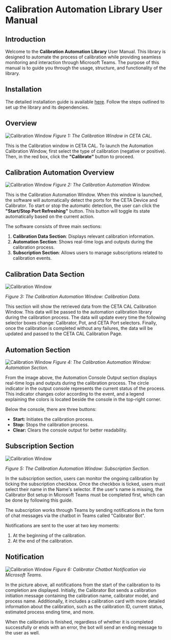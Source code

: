 # Calibration Automation Library User Manual

## Introduction
Welcome to the **Calibration Automation Library** User Manual. This library is designed to automate the process of calibration while providing seamless monitoring and interaction through Microsoft Teams. The purpose of this manual is to guide you through the usage, structure, and functionality of the library.


## Installation
The detailed installation guide is available [here](https://github.com/bhoomccpe/Readme-Hub/blob/main/CETA%20Cal%20Implementation%20Readme.md). Follow the steps outlined to set up the library and its dependencies.


## Overview
![Calibration Window](image-resource/CETA-Cal-Picture-01.png)
*Figure 1: The Calibration Window in CETA CAL.*

This is the Calibration window in CETA CAL. To launch the Automation Calibration Window, first select the type of calibration (negative or positive). Then, in the red box, click the **"Calibrate"** button to proceed.

## Calibration Automation Overview
![Calibration Window](image-resource/CETA-Cal-Picture-02.png)
*Figure 2: The Calibration Automation Window.*

This is the Calibration Automation Window. When this window is launched, the software will automatically detect the ports for the CETA Device and Calibrator. To start or stop the automatic detection, the user can click the **"Start/Stop Port Refreshing"** button. This button will toggle its state automatically based on the current action.

The software consists of three main sections:

1. **Calibration Data Section**: Displays relevant calibration information.
2. **Automation Section**: Shows real-time logs and outputs during the calibration process.
3. **Subscription Section**: Allows users to manage subscriptions related to calibration events.

## Calibration Data Section
![Calibration Window](image-resource/CETA-Cal-Picture-03.png)

*Figure 3: The Calibration Automation Window: Calibration Data.*

This section will show the retrieved data from the CETA CAL Calibration Window. This data will be passed to the automation calibration library during the calibration process. The data will update every time the following selector boxes change: Calibrator, Pot, and CETA Port selectors. Finally, once the calibration is completed without any failures, the data will be updated and passed to the CETA CAL Calibration Page.

## Automation Section
![Calibration Window](image-resource/CETA-Cal-Picture-04.png)
*Figure 4: The Calibration Automation Window: Automation Section.*

From the image above, the Automation Console Output section displays real-time logs and outputs during the calibration process. The circle indicator in the output console represents the current status of the process. This indicator changes color according to the event, and a legend explaining the colors is located beside the console in the top-right corner.

Below the console, there are three buttons:

- **Start:** Initiates the calibration process.
- **Stop:** Stops the calibration process.
- **Clear:** Clears the console output for better readability.

## Subscription Section
![Calibration Window](image-resource/CETA-Cal-Picture-05.png)

*Figure 5: The Calibration Automation Window: Subscription Section.*

In the subscription section, users can monitor the ongoing calibration by ticking the subscription checkbox. Once the checkbox is ticked, users must select their name in the Name's selector. If the user's name is missing, the Calibrator Bot setup in Microsoft Teams must be completed first, which can be done by following this guide.

The subscription works through Teams by sending notifications in the form of chat messages via the chatbot in Teams called "Calibrator Bot".

Notifications are sent to the user at two key moments:

1. At the beginning of the calibration.
2. At the end of the calibration.

## Notification
![Calibration Window](image-resource/CETA-Cal-Picture-06.png)
*Figure 6: Calibrator Chatbot Notification via Microsoft Teams.*

In the picture above, all notifications from the start of the calibration to its completion are displayed. Initially, the Calibrator Bot sends a calibration initiation message containing the calibration name, calibrator model, and process name. Additionally, it includes a calibration card with more detailed information about the calibration, such as the calibration ID, current status, estimated process ending time, and more.

When the calibration is finished, regardless of whether it is completed successfully or ends with an error, the bot will send an ending message to the user as well.
